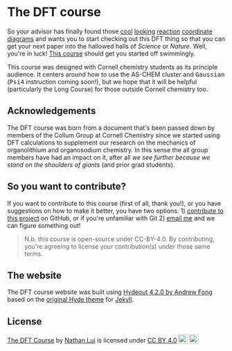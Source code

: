 <!-- markdownlint-disable-file MD026 -->

# The DFT course

So your advisor has finally found those [cool](https://doi.org/10.1039/D0CC06085B) [looking](https://www.science.org/doi/10.1126/science.abg0720) [reaction](https://pubs.acs.org/doi/10.1021/acscatal.1c03797) [coordinate](https://pubs.acs.org/doi/10.1021/jacs.1c02193) [diagrams](https://www.sciencedirect.com/science/article/pii/S1010603021000964) and wants you to start checking out this DFT thing so that you can get your next paper into the hallowed halls of *Science* or *Nature*. Well, you're in luck! [This course](https://thisisntnathan.github.io/dftCourse) should get you started off swimmingly.  

This course was designed with Cornell chemistry students as its principle audience. It centers around how to use the AS-CHEM cluster and <kbd>Gaussian</kbd> (<kbd>Psi4</kbd> instruction coming soon!), but we hope that it will be helpful (particularly the Long Course) for those outside Cornell chemistry too.

## Acknowledgements

The DFT course was born from a document that's been passed down by members of the Collum Group at Cornell Chemistry since we started using DFT calculations to supplement our research on the mechanics of organolithium and organosodium chemistry. In this sense the all group members have had an impact on it, after all *we see further because we stand on the shoulders of giants* (and prior grad students).  

## So you want to contribute?

If you want to contribute to this course (first of all, thank you!), or you have suggestions on how to make it better, you have two options: 1) [contribute to this project](https://www.dataschool.io/how-to-contribute-on-github/) on GitHub, or if you're unfamiliar with Git 2) [email me](mailto:nml64@cornell.edu) and we can figure something out!

>N.b. this course is open-source under CC-BY-4.0. By contributing, you're agreeing to license your contribution(s) under those same terms.

## The website

The DFT course website was built using [Hydeout 4.2.0 by Andrew Fong](https://fongandrew.github.io/hydeout/) based on the [original Hyde theme](http://hyde.getpoole.com/) for [Jekyll](http://jekyllrb.com/).

## License

<p xmlns:cc="http://creativecommons.org/ns#" xmlns:dct="http://purl.org/dc/terms/"><a property="dct:title" rel="cc:attributionURL" href="https://thisisntnathan.github.io/dftCourse/">The DFT Course</a> by <a rel="cc:attributionURL dct:creator" property="cc:attributionName" href="https://thisisntnathan.github.io/">Nathan Lui</a> is licensed under <a href="http://creativecommons.org/licenses/by/4.0/?ref=chooser-v1" target="_blank" rel="license noopener noreferrer" style="display:inline-block;">CC BY 4.0<img style="height:22px!important;margin-left:3px;vertical-align:text-bottom;" src="https://mirrors.creativecommons.org/presskit/icons/cc.svg?ref=chooser-v1"><img style="height:22px!important;margin-left:3px;vertical-align:text-bottom;" src="https://mirrors.creativecommons.org/presskit/icons/by.svg?ref=chooser-v1"></a></p>

